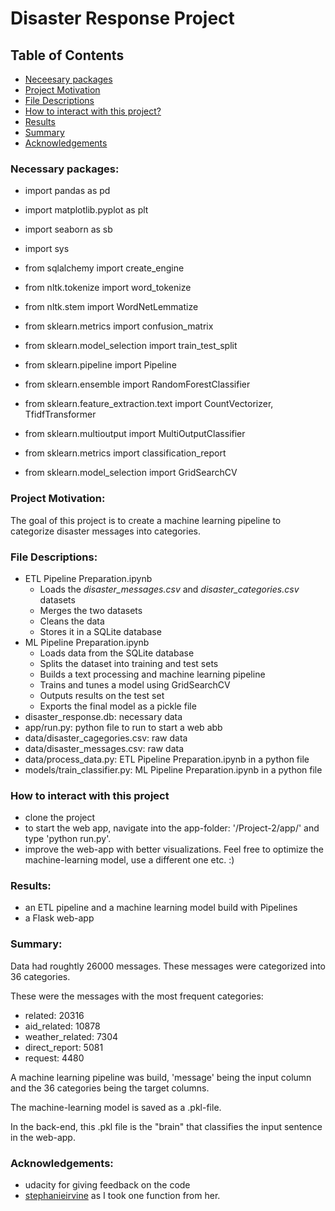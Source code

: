 # Disaster Response Project

## Table of Contents
 * [Neceesary packages](#Necessary-packages)
 * [Project Motivation](#project-motivation)
 * [File Descriptions](#file-descriptions)
 * [How to interact with this project?](#how-to-interact-with-this-project)
 * [Results](#Results)
 * [Summary](#Summary)
 * [Acknowledgements](#Acknowledgements)



### Necessary packages:

- import pandas as pd
- import matplotlib.pyplot as plt

- import seaborn as sb
- import sys
- from sqlalchemy import create_engine

- from nltk.tokenize import word_tokenize
- from nltk.stem import WordNetLemmatize

- from sklearn.metrics import confusion_matrix
- from sklearn.model_selection import train_test_split
- from sklearn.pipeline import Pipeline
- from sklearn.ensemble import RandomForestClassifier
- from sklearn.feature_extraction.text import CountVectorizer, TfidfTransformer
- from sklearn.multioutput import MultiOutputClassifier
- from sklearn.metrics import classification_report
- from sklearn.model_selection import GridSearchCV


### Project Motivation:

The goal of this project is to create a machine learning pipeline to categorize disaster messages into categories.

### File Descriptions:

- ETL Pipeline Preparation.ipynb
    - Loads the *disaster_messages.csv* and *disaster_categories.csv* datasets
    - Merges the two datasets
    - Cleans the data
    - Stores it in a SQLite database
- ML Pipeline Preparation.ipynb
    - Loads data from the SQLite database
    - Splits the dataset into training and test sets
    - Builds a text processing and machine learning pipeline
    - Trains and tunes a model using GridSearchCV
    - Outputs results on the test set
    - Exports the final model as a pickle file
- disaster_response.db: necessary data
- app/run.py: python file to run to start a web abb
- data/disaster_cagegories.csv: raw data
- data/disaster_messages.csv: raw data
- data/process_data.py: ETL Pipeline Preparation.ipynb in a python file
- models/train_classifier.py: ML Pipeline Preparation.ipynb in a python file

### How to interact with this project
- clone the project
- to start the web app, navigate into the app-folder: '<yourFilepath>/Project-2/app/' and type 'python run.py'. 
- improve the web-app with better visualizations. Feel free to optimize the machine-learning model, use a different one etc. :)

### Results: 

- an ETL pipeline and a machine learning model build with Pipelines
- a Flask web-app

### Summary: 

Data had roughtly 26000 messages. These messages were categorized into 36 categories.  

These were the messages with the most frequent categories:

- related: 20316
- aid_related: 10878
- weather_related: 7304
- direct_report: 5081
- request: 4480

A machine learning pipeline was build, 'message' being the input column and the 36 categories being the target columns.

The machine-learning model is saved as a .pkl-file.

In the back-end, this .pkl file is the "brain" that classifies the input sentence in the web-app.


### Acknowledgements:
- udacity for giving feedback on the code
- [stephanieirvine](https://github.com/stephanieirvine/Udacity-Data-Scientist-Nanodegree/blob/main/Project%202/ML%20Pipeline%20Preparation.ipynb) as I took one function from her.